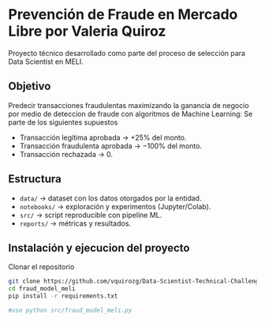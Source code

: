 
# Prevención de Fraude en Mercado Libre por Valeria Quiroz 

Proyecto técnico desarrollado como parte del proceso de selección para Data Scientist en MELI.

## Objetivo
Predecir transacciones fraudulentas maximizando la ganancia de negocio por medio de deteccion de fraude con algoritmos de Machine Learning:
Se parte de los siguientes supuestos

- Transacción legítima aprobada → +25% del monto.
- Transacción fraudulenta aprobada → −100% del monto.
- Transacción rechazada → 0.

##  Estructura
- `data/` → dataset con los datos otorgados por la entidad.
- `notebooks/` → exploración y experimentos (Jupyter/Colab).
- `src/` → script reproducible con pipeline ML.
- `reports/` →  métricas y resultados.

## Instalación y ejecucion del proyecto

Clonar el repositorio 
```bash
git clone https://github.com/vquirozg/Data-Scientist-Technical-Challenge.git
cd fraud_model_meli
pip install -r requirements.txt

#uso python src/fraud_model_meli.py
